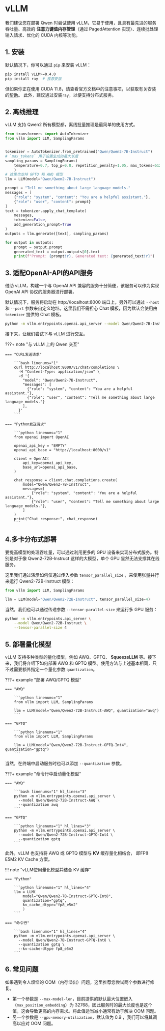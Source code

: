 # vLLM

我们建议您在部署 Qwen 时尝试使用 vLLM，它易于使用，且具有最先进的服务吞吐量、高效的 **注意力键值内存管理**（通过 PagedAttention 实现）、连续批处理输入请求、优化的 CUDA 内核等功能。

## 1. 安装

默认情况下，你可以通过 `pip` 来安装 vLLM：

```bash
pip install vLLM>=0.4.0
pip install ray  # 推荐安装
```

但如果你正在使用 CUDA 11.8，请查看官方文档中的注意事项，以获取有关安装的[帮助](https://docs.vllm.ai/en/latest/getting_started/installation.html)。 此外，建议通过安装`ray`，以便支持分布式服务。

## 2. 离线推理

vLLM 支持 Qwen2 所有模型都，离线批量推理是最简单的使用方式。

```python linenums="1"
from transformers import AutoTokenizer
from vllm import LLM, SamplingParams


tokenizer = AutoTokenizer.from_pretrained("Qwen/Qwen2-7B-Instruct")
# `max_tokens` 用于设置生成的最大长度
sampling_params = SamplingParams(
    temperature=0.7, top_p=0.8, repetition_penalty=1.05, max_tokens=512
    )
# 这里也支持 GPTQ 和 AWQ 模型
llm = LLM(model="Qwen/Qwen2-7B-Instruct")

prompt = "Tell me something about large language models."
messages = [
    {"role": "system", "content": "You are a helpful assistant."},
    {"role": "user", "content": prompt}
]
text = tokenizer.apply_chat_template(
    messages,
    tokenize=False,
    add_generation_prompt=True
)
outputs = llm.generate([text], sampling_params)

for output in outputs:
    prompt = output.prompt
    generated_text = output.outputs[0].text
    print(f"Prompt: {prompt!r}, Generated text: {generated_text!r}")
```

## 3. 适配OpenAI-API的API服务

借助 vLLM，构建一个与 OpenAI API 兼容的服务十分简便，该服务可以作为实现 OpenAI API 协议的服务器进行部署。

默认情况下，服务将启动在 http://localhost:8000 端口上，另外可以通过 `--host` 和 `--port` 参数来自定义地址。这里我们不需担心 Chat 模板，因为默认会使用由 `tokenizer` 提供的 Chat 模板。

```bash
python -m vllm.entrypoints.openai.api_server --model Qwen/Qwen2-7B-Instruct
```

接下来，让我们尝试下与 vLLM 进行交互。

???+ note "与 vLLM 上的 Qwen 交互"
    
    === "CURL发送请求"

        ```bash linenums="1"
        curl http://localhost:8000/v1/chat/completions \
          -H "Content-Type: application/json" \ 
          -d '{
            "model": "Qwen/Qwen2-7B-Instruct",
            "messages": [
              {"role": "system", "content": "You are a helpful assistant."},
              {"role": "user", "content": "Tell me something about large language models."}
            ],
          }'
        ```
    
    === "Python发送请求"

        ```python linenums="1"
        from openai import OpenAI

        openai_api_key = "EMPTY"
        openai_api_base = "http://localhost:8000/v1"

        client = OpenAI(
            api_key=openai_api_key,
            base_url=openai_api_base,
        )

        chat_response = client.chat.completions.create(
            model="Qwen/Qwen2-7B-Instruct",
            messages=[
                {"role": "system", "content": "You are a helpful assistant."},
                {"role": "user", "content": "Tell me something about large language models."},
            ]
        )
        print("Chat response:", chat_response)
        ```


## 4.多卡分布式部署
要提高模型的处理吞吐量，可以通过利用更多的 GPU 设备来实现分布式服务。特别是对于像 Qwen2-72B-Instruct 这样的大模型，单个 GPU 显然无法支撑其在线服务。

这里我们通过演示如何仅通过传入参数 `tensor_parallel_size` ，来使用张量并行来运行 Qwen2-72B-Instruct 模型：

```python
from vllm import LLM, SamplingParams

llm = LLM(model="Qwen/Qwen2-72B-Instruct", tensor_parallel_size=4)
```

当然，我们也可以通过传递参数 `--tensor-parallel-size` 来运行多 GPU 服务：

```bash linenums="1"
python -m vllm.entrypoints.api_server \
    --model Qwen/Qwen2-72B-Instruct \
    --tensor-parallel-size 4
```

## 5. 部署量化模型

vLLM 支持多种类型的量化模型，例如 AWQ、GPTQ、 **SqueezeLLM** 等。接下来，我们将介绍下如何部署 AWQ 和 GPTQ 模型。使用方法与上述基本相同，只不过需要额外指定一个量化参数 `quantization`。

???+ example "部署 AWQ/GPTQ 模型"

    === "AWQ"

        ```python linenums="1"
        from vllm import LLM, SamplingParams

        llm = LLM(model="Qwen/Qwen2-72B-Instruct-AWQ", quantization="awq")
        ```

    === "GPTQ"

        ```python linenums="1"
        from vllm import LLM, SamplingParams

        llm = LLM(model="Qwen/Qwen2-72B-Instruct-GPTQ-Int4", quantization="gptq")
        ```

当然，在终端中启动服务时也可以添加 `--quantization` 参数。

???+ example "命令行中启动量化模型"

    === "AWQ"

        ```bash linenums="1" hl_lines="3"
        python -m vllm.entrypoints.openai.api_server \
          --model Qwen/Qwen2-72B-Instruct-AWQ \
          --quantization awq
        ```

    === "GPTQ"

        ```python linenums="1" hl_lines="3"
        python -m vllm.entrypoints.openai.api_server \
          --model Qwen/Qwen2-72B-Instruct-GPTQ-Int4 \
          --quantization gptq
        ```

此外，vLLM 也支持将 AWQ 或 GPTQ 模型与 **KV** 缓存量化相结合， 即FP8 E5M2 KV Cache 方案。

!!! note "vLLM使用量化模型并结合 KV 缓存"

    === "Python"

        ```python linenums="1" hl_lines="4"
        llm = LLM(
            model="Qwen/Qwen2-7B-Instruct-GPTQ-Int8",
            quantization="gptq", 
            kv_cache_dtype="fp8_e5m2"
            )
        ```

    === "命令行"

        ```bash linenums="1" hl_lines="4"
        python -m vllm.entrypoints.openai.api_server \
          --model Qwen/Qwen2-7B-Instruct-GPTQ-Int8 \
          --quantization gptq \
          --kv-cache-dtype fp8_e5m2
        ```

## 6. 常见问题

如果遇到令人烦恼的 OOM（内存溢出）问题，这里推荐您尝试两个参数进行修复。

- 第一个参数是 `--max-model-len`，目前提供的默认最大位置嵌入（`max_position_embedding`）为 32768，因此服务时的最大长度也是这个值，这会导致更高的内存需求。将此值适当减小通常有助于解决 OOM 问题。
- 另一个参数是 `--gpu-memory-utilization`，默认值为 0.9 ，我们可以将其调高以应对 OOM 问题。